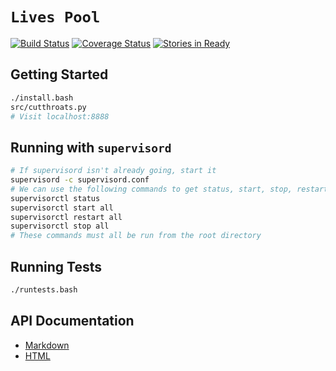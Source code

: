 `Lives Pool`
================
[![Build Status](https://travis-ci.org/hfaran/LivesPool.png)](https://travis-ci.org/hfaran/LivesPool)
[![Coverage Status](http://coveralls.io/repos/hfaran/LivesPool/badge.png?branch=master)](https://coveralls.io/r/hfaran/LivesPool?branch=master)
[![Stories in Ready](https://badge.waffle.io/hfaran/LivesPool.png?label=in_progress)](https://waffle.io/hfaran/LivesPool)


## Getting Started
```bash
./install.bash
src/cutthroats.py
# Visit localhost:8888
```

## Running with ``supervisord``
```bash
# If supervisord isn't already going, start it
supervisord -c supervisord.conf
# We can use the following commands to get status, start, stop, restart
supervisorctl status
supervisorctl start all
supervisorctl restart all
supervisorctl stop all
# These commands must all be run from the root directory
```

## Running Tests
```bash
./runtests.bash
```

## API Documentation
* [Markdown](https://github.com/hfaran/LivesPool/blob/master/docs/API_Documentation.md)
* [HTML](http://hfaran.github.io/LivesPool/API_Documentation/)
